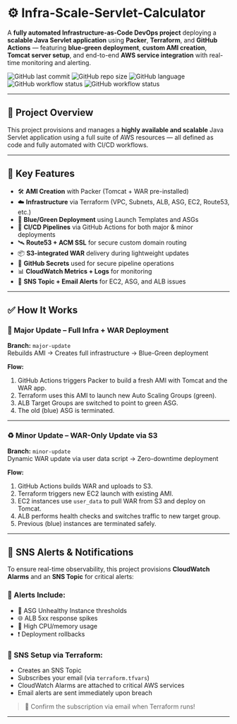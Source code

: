 # ⚙️ Infra-Scale-Servlet-Calculator

A **fully automated Infrastructure-as-Code DevOps project** deploying a **scalable Java Servlet application** using **Packer**, **Terraform**, and **GitHub Actions** — featuring **blue-green deployment**, **custom AMI creation**, **Tomcat server setup**, and end-to-end **AWS service integration** with real-time monitoring and alerting.

![GitHub last commit](https://img.shields.io/github/last-commit/REWATSING/Infra-Scale-Servlet-Calculator)
![GitHub repo size](https://img.shields.io/github/repo-size/REWATSING/Infra-Scale-Servlet-Calculator)
![GitHub language](https://img.shields.io/github/languages/top/REWATSING/Infra-Scale-Servlet-Calculator)
![GitHub workflow status](https://img.shields.io/github/actions/workflow/status/REWATSING/Infra-Scale-Servlet-Calculator/major-deploy.yml?label=Major%20Deploy)
![GitHub workflow status](https://img.shields.io/github/actions/workflow/status/REWATSING/Infra-Scale-Servlet-Calculator/minor-deploy.yml?label=Minor%20Deploy)

---

## 🚀 Project Overview

This project provisions and manages a **highly available and scalable** Java Servlet application using a full suite of AWS resources — all defined as code and fully automated with CI/CD workflows.

---

## 🔧 Key Features

- 🛠️ **AMI Creation** with Packer (Tomcat + WAR pre-installed)
- ☁️ **Infrastructure** via Terraform (VPC, Subnets, ALB, ASG, EC2, Route53, etc.)
- 🔁 **Blue/Green Deployment** using Launch Templates and ASGs
- 🚀 **CI/CD Pipelines** via GitHub Actions for both major & minor deployments
- 🛰️ **Route53 + ACM SSL** for secure custom domain routing
- 📦 **S3-integrated WAR** delivery during lightweight updates
- 🔐 **GitHub Secrets** used for secure pipeline operations
- 📊 **CloudWatch Metrics + Logs** for monitoring
- 🔔 **SNS Topic + Email Alerts** for EC2, ASG, and ALB issues

---

## ✅ How It Works

### 🔄 Major Update – Full Infra + WAR Deployment

**Branch:** `major-update`  
Rebuilds AMI → Creates full infrastructure → Blue-Green deployment

**Flow:**
1. GitHub Actions triggers Packer to build a fresh AMI with Tomcat and the WAR app.
2. Terraform uses this AMI to launch new Auto Scaling Groups (green).
3. ALB Target Groups are switched to point to green ASG.
4. The old (blue) ASG is terminated.

---

### ♻️ Minor Update – WAR-Only Update via S3

**Branch:** `minor-update`  
Dynamic WAR update via user data script → Zero-downtime deployment

**Flow:**
1. GitHub Actions builds WAR and uploads to S3.
2. Terraform triggers new EC2 launch with existing AMI.
3. EC2 instances use `user_data` to pull WAR from S3 and deploy on Tomcat.
4. ALB performs health checks and switches traffic to new target group.
5. Previous (blue) instances are terminated safely.

---

## 📣 SNS Alerts & Notifications

To ensure real-time observability, this project provisions **CloudWatch Alarms** and an **SNS Topic** for critical alerts:

### 🔔 Alerts Include:
- 🛑 ASG Unhealthy Instance thresholds
- 🌐 ALB 5xx response spikes
- 🧠 High CPU/memory usage
- ❗ Deployment rollbacks

### 🔧 SNS Setup via Terraform:
- Creates an SNS Topic
- Subscribes your email (via `terraform.tfvars`)
- CloudWatch Alarms are attached to critical AWS services
- Email alerts are sent immediately upon breach

> 📩 Confirm the subscription via email when Terraform runs!

---